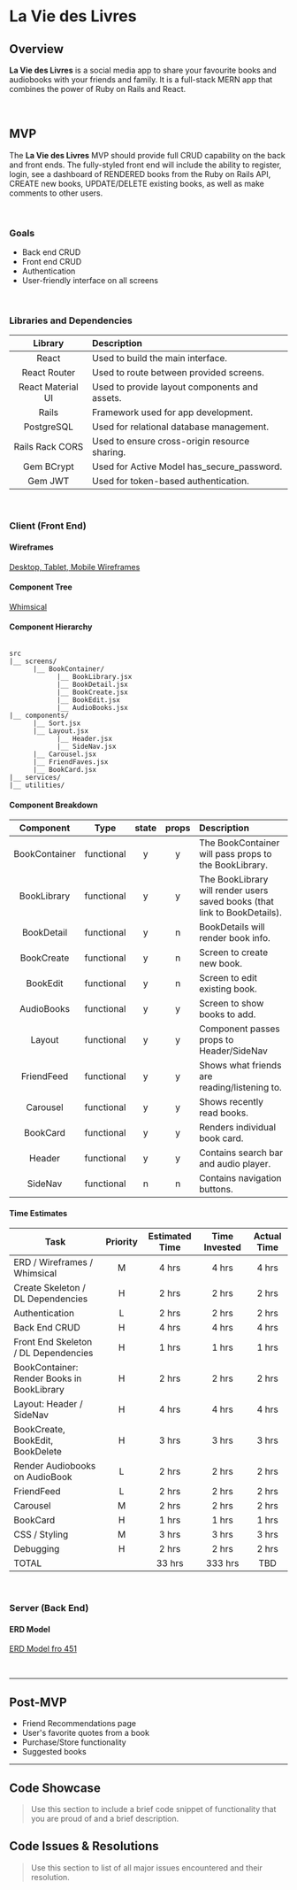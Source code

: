 # La Vie des Livres

## Overview

**La Vie des Livres** is a social media app to share your favourite books and audiobooks with your friends and family. It is a full-stack MERN app that combines the power of Ruby on Rails and React.


<br>

## MVP

The **La Vie des Livres** MVP should provide full CRUD capability on the back and front ends. The fully-styled front end will include the ability to register, login, see a dashboard of RENDERED books from the Ruby on Rails API, CREATE new books, UPDATE/DELETE existing books, as well as make comments to other users.

<br>

### Goals

- Back end CRUD
- Front end CRUD
- Authentication
- User-friendly interface on all screens

<br>

### Libraries and Dependencies

|     Library      | Description                                |
| :--------------: | :----------------------------------------- |
|      React       | Used to build the main interface. |
|   React Router   | Used to route between provided screens. |
| React Material UI | Used to provide layout components and assets. |
|     Rails     | Framework used for app development. |
|     PostgreSQL    | Used for relational database management. |
|     Rails Rack CORS    | Used to ensure cross-origin resource sharing. |
|  Gem BCrypt  | Used for Active Model has_secure_password. |
|  Gem JWT  | Used for token-based authentication. |

<br>

### Client (Front End)

#### Wireframes

[Desktop, Tablet, Mobile Wireframes](https://whimsical.com/ScSeu6rPJAHmDJwh9CWr8G)

#### Component Tree

[Whimsical](https://whimsical.com/9eqjb1KmT8xjaoRw1EcRsp)

#### Component Hierarchy

``` structure

src
|__ screens/
      |__ BookContainer/
            |__ BookLibrary.jsx
            |__ BookDetail.jsx
            |__ BookCreate.jsx
            |__ BookEdit.jsx
            |__ AudioBooks.jsx
|__ components/
      |__ Sort.jsx
      |__ Layout.jsx
            |__ Header.jsx
            |__ SideNav.jsx
      |__ Carousel.jsx
      |__ FriendFaves.jsx
      |__ BookCard.jsx
|__ services/
|__ utilities/

```

#### Component Breakdown

|  Component   |    Type    | state | props | Description                                                      |
| :----------: | :--------: | :---: | :---: | :--------------------------------------------------------------- |
|    BookContainer    | functional |   y   |   y   | The BookContainer will pass props to the BookLibrary. |
|    BookLibrary    | functional |   y   |   y   | The BookLibrary will render users saved books (that link to BookDetails).       |
|    BookDetail    |   functional    |   y   |   n   | BookDetails will render book info.      |
|    BookCreate    | functional |   y   |   n   | Screen to create new book. |
|    BookEdit    | functional |   y   |   n   | Screen to edit existing book. |
|    AudioBooks    | functional |   y   |   y   | Screen to show books to add. |
|    Layout    | functional |   y   |   y   | Component passes props to Header/SideNav |
|    FriendFeed    | functional |   y   |   y   | Shows what friends are reading/listening to. |
|    Carousel    | functional |   y   |   y   | Shows recently read books. |
|    BookCard    | functional |   y   |   y   | Renders individual book card. |
|    Header    | functional |   y   |   y   | Contains search bar and audio player. |
|    SideNav    | functional |   n   |   n   | Contains navigation buttons. |

#### Time Estimates

| Task                | Priority | Estimated Time | Time Invested | Actual Time |
| ------------------- | :------: | :------------: | :-----------: | :---------: |
| ERD / Wireframes / Whimsical    |    M     |     4 hrs      |     4 hrs     |    4 hrs    |
| Create Skeleton / DL Dependencies    |    H     |     2 hrs      |     2 hrs     |    2 hrs    |
| Authentication    |    L     |     2 hrs      |     2 hrs     |    2 hrs    |
| Back End CRUD |    H     |     4 hrs      |     4 hrs     |     4 hrs     |
| Front End Skeleton / DL Dependencies |    H     |     1 hrs      |     1 hrs     |     1 hrs     |
| BookContainer: Render Books in BookLibrary |    H     |     2 hrs      |     2 hrs     |     2 hrs     |
| Layout: Header / SideNav |    H     |     4 hrs      |     4 hrs     |     4 hrs     |
| BookCreate, BookEdit, BookDelete |    H     |     3 hrs      |     3 hrs     |     3 hrs     |
| Render Audiobooks on AudioBook |    L     |     2 hrs      |     2 hrs     |     2 hrs     |
| FriendFeed |    L     |     2 hrs      |     2 hrs     |     2 hrs     |
| Carousel |    M     |     2 hrs      |     2 hrs     |     2 hrs     |
| BookCard |    H     |     1 hrs      |     1 hrs     |     1 hrs     |
| CSS / Styling |    M     |     3 hrs      |     3 hrs     |     3 hrs     |
| Debugging |    H     |     2 hrs      |     2 hrs     |     2 hrs     |
| TOTAL               |          |     33 hrs      |     333 hrs     |     TBD     |

<br>

### Server (Back End)

#### ERD Model

[ERD Model fro 451](https://drive.google.com/file/d/1UymCL81Em1NH3RK7E4hr3E0-DhQyjj4h/view?usp=sharing)

<br>

***

## Post-MVP

- Friend Recommendations page
- User's favorite quotes from a book
- Purchase/Store functionality
- Suggested books

***

## Code Showcase

> Use this section to include a brief code snippet of functionality that you are proud of and a brief description.

## Code Issues & Resolutions

> Use this section to list of all major issues encountered and their resolution.
